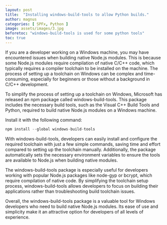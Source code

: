 ```yaml
---
layout: post
title:  "Installing windows-build-tools to allow Python builds."
author: magnus
categories: [ SPFx, Python ]
image: assets/images/3.jpg
beforetoc: "windows-build-tools is used for some python tools"
toc: true
---
```

If you are a developer working on a Windows machine, you may have encountered issues when building native Node.js modules. This is because some Node.js modules require compilation of native C/C++ code, which typically requires a compiler toolchain to be installed on the machine. The process of setting up a toolchain on Windows can be complex and time-consuming, especially for beginners or those without a background in C/C++ development.

To simplify the process of setting up a toolchain on Windows, Microsoft has released an npm package called windows-build-tools. This package includes the necessary build tools, such as the Visual C++ Build Tools and Python, required to build native Node.js modules on a Windows machine.

Install it with the following command:

```c
npm install --global windows-build-tools
```
With windows-build-tools, developers can easily install and configure the required toolchain with just a few simple commands, saving time and effort compared to setting up the toolchain manually. Additionally, the package automatically sets the necessary environment variables to ensure the tools are available to Node.js when building native modules.

The windows-build-tools package is especially useful for developers working with popular Node.js packages like node-gyp or bcrypt, which require compilation of native code. By simplifying the toolchain setup process, windows-build-tools allows developers to focus on building their applications rather than troubleshooting build toolchain issues.

Overall, the windows-build-tools package is a valuable tool for Windows developers who need to build native Node.js modules. Its ease of use and simplicity make it an attractive option for developers of all levels of experience.